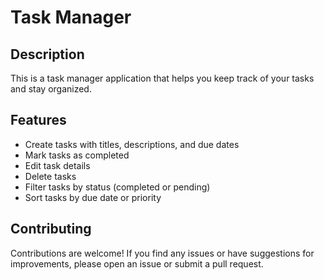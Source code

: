# Task Manager

## Description
This is a task manager application that helps you keep track of your tasks and stay organized.

## Features
- Create tasks with titles, descriptions, and due dates
- Mark tasks as completed
- Edit task details
- Delete tasks
- Filter tasks by status (completed or pending)
- Sort tasks by due date or priority

## Contributing
Contributions are welcome! If you find any issues or have suggestions for improvements, please open an issue or submit a pull request.
